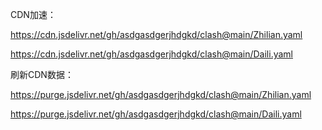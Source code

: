 CDN加速：

https://cdn.jsdelivr.net/gh/asdgasdgerjhdgkd/clash@main/Zhilian.yaml

https://cdn.jsdelivr.net/gh/asdgasdgerjhdgkd/clash@main/Daili.yaml



刷新CDN数据：

https://purge.jsdelivr.net/gh/asdgasdgerjhdgkd/clash@main/Zhilian.yaml

https://purge.jsdelivr.net/gh/asdgasdgerjhdgkd/clash@main/Daili.yaml
